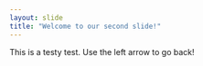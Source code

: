 ```yaml
---
layout: slide
title: "Welcome to our second slide!"
---
```

This is a testy test.
Use the left arrow to go back!
